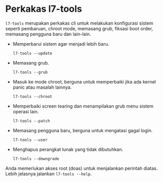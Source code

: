 # Perkakas l7-tools

`l7-tools` merupakan perkakas cli untuk melakukan konfigurasi sistem seperti pembaruan, chroot mode, memasang grub, fiksasi boot order, memasang pengguna baru dan lain-lain.

- Memperbarui sistem agar menjadi lebih baru.

  ```
  l7-tools --update
  ```

- Memasang grub.

  ```
  l7-tools --grub
  ```

- Masuk ke mode chroot, berguna untuk memperbaiki jika ada kernel panic atau masalah lainnya.

  ```
  l7-tools --chroot
  ```

- Memperbaiki screen tearing dan menampilakan grub menu sistem operasi lain.

  ```
  l7-tools --patch
  ```

- Memasang pengguna baru, berguna untuk mengatasi gagal login.

  ```
  l7-tools --user
  ```

- Menghapus perangkat lunak yang tidak dibutuhkan.
  ```
  l7-tools --downgrade
  ```

Anda memerlukan akses root (doas) untuk menjalankan perintah diatas. Lebih jelasnya jalankan `l7-tools --help`.
